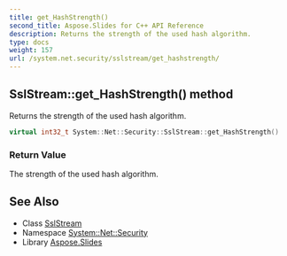 ```yaml
---
title: get_HashStrength()
second_title: Aspose.Slides for C++ API Reference
description: Returns the strength of the used hash algorithm.
type: docs
weight: 157
url: /system.net.security/sslstream/get_hashstrength/
---
```

## SslStream::get_HashStrength() method


Returns the strength of the used hash algorithm.

```cpp
virtual int32_t System::Net::Security::SslStream::get_HashStrength()
```


### Return Value

The strength of the used hash algorithm.

## See Also

* Class [SslStream](../)
* Namespace [System::Net::Security](../../)
* Library [Aspose.Slides](../../../)
